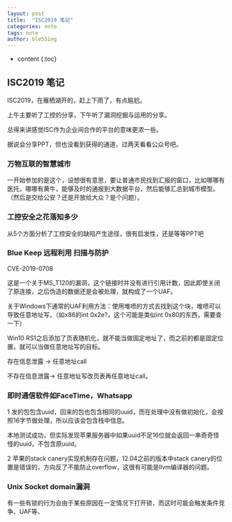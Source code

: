```yaml
---
layout: post
title:  "ISC2019 笔记"
categories: note
tags: note
author: ble55ing
---
```


* content
{:toc}
## ISC2019 笔记

ISC2019，在雁栖湖开的，赶上下雨了，有点尴尬。

上午主要听了工控的分享，下午听了漏洞挖掘与运用的分享。

总得来讲感觉ISC作为企业间合作的平台的意味更浓一些。

据说会分享PPT，但也没看到获得的通道，过两天看看公众号吧。

### 万物互联的智慧城市

一开始参加的是这个，设想很有意思，要让普通市民找到汇报的窗口，比如哪哪有医托，哪哪有黄牛，能够及时的通报到大数据平台，然后能够汇总到城市模型。（然后是交给公安？还是开放给大众？是个问题）。

### 工控安全之花落知多少

从5个方面分析了工控安全的缺陷产生途径，很有启发性，还是等等PPT吧

### Blue Keep 远程利用 扫描与防护

CVE-2019-0708

这是一个关于MS_T120的漏洞，这个链接时并没有进行引用计数，因此即使关闭了原连接，之后伪造的数据还是会被处理，就构成了一个UAF。

关于Windows下通常的UAF利用方法：使用堆喷的方式去找到这个块，堆喷可以导致任意地址写，（如x86的int 0x2e?，这个可能是类似int 0x80的东西，需要查一下）

Win10 RS1之后添加了页表随机化，就不能当做固定地址了，而之前的都是固定位置，就可以当做任意地址写的目标。

存在信息泄露	->	任意地址call

不存在信息泄露->	任意地址写改页表再任意地址call。

### 即时通信软件如FaceTime，Whatsapp

1	发的包包含uuid，回来的包也包含相同的uuid，而在处理中没有做初始化，会按照16字节做处理，所以应该会包含栈中信息。

本地测试成功，但实际发现苹果服务器中如果uuid不足16位就会返回一串奇奇怪怪的uuid，不包含原uuid。

2	苹果的stack canery实现机制存在问题，12.04之前的版本中stack canery的位置是错误的，方向反了不能防止overflow，这很有可能是llvm编译器的问题。

### Unix Socket domain漏洞

有一些有锁的行为会由于某些原因在一定情况下打开锁，而这时可能会触发条件竞争、UAF等、